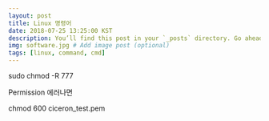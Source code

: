 ```yaml
---
layout: post
title: Linux 명령어
date: 2018-07-25 13:25:00 KST
description: You’ll find this post in your `_posts` directory. Go ahead and edit it and re-build the site to see your changes. # Add post description (optional)
img: software.jpg # Add image post (optional)
tags: [linux, command, cmd]
---
```



sudo chmod -R 777




Permission 에러나면

chmod 600 ciceron_test.pem
